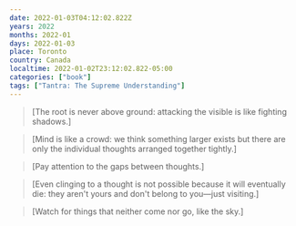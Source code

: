 ```yaml
---
date: 2022-01-03T04:12:02.822Z
years: 2022
months: 2022-01
days: 2022-01-03
place: Toronto
country: Canada
localtime: 2022-01-02T23:12:02.822-05:00
categories: ["book"]
tags: ["Tantra: The Supreme Understanding"]
---
```

> [The root is never above ground: attacking the visible is like fighting shadows.]

> [Mind is like a crowd: we think something larger exists but there are only the individual thoughts arranged together tightly.]

> [Pay attention to the gaps between thoughts.]

> [Even clinging to a thought is not possible because it will eventually die: they aren't yours and don't belong to you—just visiting.]

> [Watch for things that neither come nor go, like the sky.]
